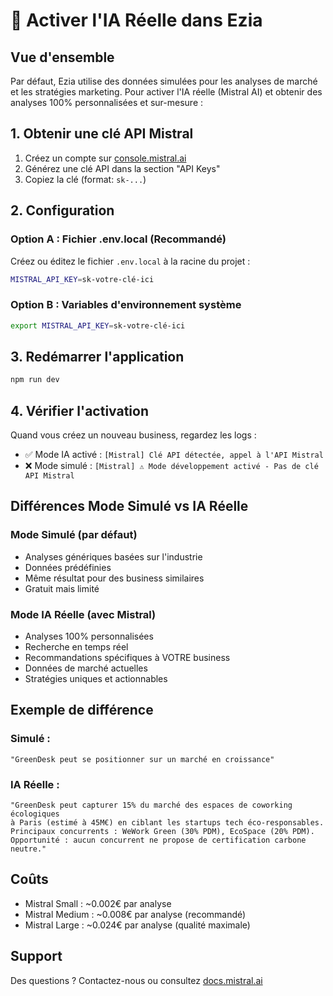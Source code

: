 # 🚀 Activer l'IA Réelle dans Ezia

## Vue d'ensemble

Par défaut, Ezia utilise des données simulées pour les analyses de marché et les stratégies marketing. Pour activer l'IA réelle (Mistral AI) et obtenir des analyses 100% personnalisées et sur-mesure :

## 1. Obtenir une clé API Mistral

1. Créez un compte sur [console.mistral.ai](https://console.mistral.ai/)
2. Générez une clé API dans la section "API Keys"
3. Copiez la clé (format: `sk-...`)

## 2. Configuration

### Option A : Fichier .env.local (Recommandé)

Créez ou éditez le fichier `.env.local` à la racine du projet :

```bash
MISTRAL_API_KEY=sk-votre-clé-ici
```

### Option B : Variables d'environnement système

```bash
export MISTRAL_API_KEY=sk-votre-clé-ici
```

## 3. Redémarrer l'application

```bash
npm run dev
```

## 4. Vérifier l'activation

Quand vous créez un nouveau business, regardez les logs :
- ✅ Mode IA activé : `[Mistral] Clé API détectée, appel à l'API Mistral`
- ❌ Mode simulé : `[Mistral] ⚠️ Mode développement activé - Pas de clé API Mistral`

## Différences Mode Simulé vs IA Réelle

### Mode Simulé (par défaut)
- Analyses génériques basées sur l'industrie
- Données prédéfinies
- Même résultat pour des business similaires
- Gratuit mais limité

### Mode IA Réelle (avec Mistral)
- Analyses 100% personnalisées
- Recherche en temps réel
- Recommandations spécifiques à VOTRE business
- Données de marché actuelles
- Stratégies uniques et actionnables

## Exemple de différence

### Simulé :
```
"GreenDesk peut se positionner sur un marché en croissance"
```

### IA Réelle :
```
"GreenDesk peut capturer 15% du marché des espaces de coworking écologiques 
à Paris (estimé à 45M€) en ciblant les startups tech éco-responsables. 
Principaux concurrents : WeWork Green (30% PDM), EcoSpace (20% PDM). 
Opportunité : aucun concurrent ne propose de certification carbone neutre."
```

## Coûts

- Mistral Small : ~0.002€ par analyse
- Mistral Medium : ~0.008€ par analyse (recommandé)
- Mistral Large : ~0.024€ par analyse (qualité maximale)

## Support

Des questions ? Contactez-nous ou consultez [docs.mistral.ai](https://docs.mistral.ai)